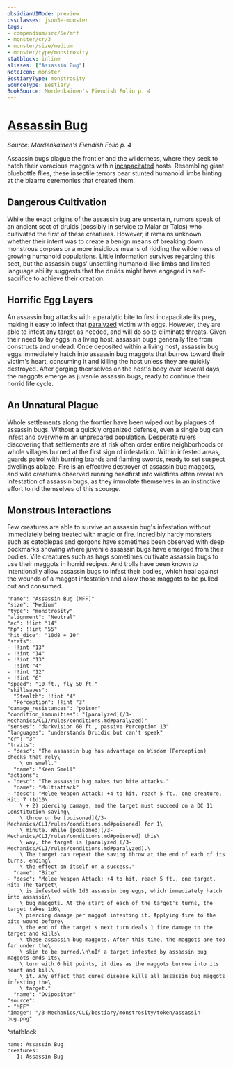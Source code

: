 ```yaml
---
obsidianUIMode: preview
cssclasses: json5e-monster
tags:
- compendium/src/5e/mff
- monster/cr/3
- monster/size/medium
- monster/type/monstrosity
statblock: inline
aliases: ["Assassin Bug"]
NoteIcon: monster
BestiaryType: monstrosity
SourceType: Bestiary
BookSource: Mordenkainen's Fiendish Folio p. 4
---
```

# [Assassin Bug](3-Mechanics\CLI\bestiary\monstrosity/assassin-bug-mff.md)
*Source: Mordenkainen's Fiendish Folio p. 4*  

Assassin bugs plague the frontier and the wilderness, where they seek to hatch their voracious maggots within [incapacitated](/3-Mechanics/CLI/rules/conditions.md#incapacitated) hosts. Resembling giant bluebottle flies, these insectile terrors bear stunted humanoid limbs hinting at the bizarre ceremonies that created them.

## Dangerous Cultivation

While the exact origins of the assassin bug are uncertain, rumors speak of an ancient sect of druids (possibly in service to Malar or Talos) who cultivated the first of these creatures. However, it remains unknown whether their intent was to create a benign means of breaking down monstrous corpses or a more insidious means of ridding the wilderness of growing humanoid populations. Little information survives regarding this sect, but the assassin bugs' unsettling humanoid-like limbs and limited language ability suggests that the druids might have engaged in self-sacrifice to achieve their creation.

## Horrific Egg Layers

An assassin bug attacks with a paralytic bite to first incapacitate its prey, making it easy to infect that [paralyzed](/3-Mechanics/CLI/rules/conditions.md#paralyzed) victim with eggs. However, they are able to infest any target as needed, and will do so to eliminate threats. Given their need to lay eggs in a living host, assassin bugs generally flee from constructs and undead. Once deposited within a living host, assassin bug eggs immediately hatch into assassin bug maggots that burrow toward their victim's heart, consuming it and killing the host unless they are quickly destroyed. After gorging themselves on the host's body over several days, the maggots emerge as juvenile assassin bugs, ready to continue their horrid life cycle.

## An Unnatural Plague

Whole settlements along the frontier have been wiped out by plagues of assassin bugs. Without a quickly organized defense, even a single bug can infest and overwhelm an unprepared population. Desperate rulers discovering that settlements are at risk often order entire neighborhoods or whole villages burned at the first sign of infestation. Within infested areas, guards patrol with burning brands and flaming swords, ready to set suspect dwellings ablaze. Fire is an effective destroyer of assassin bug maggots, and wild creatures observed running headfirst into wildfires often reveal an infestation of assassin bugs, as they immolate themselves in an instinctive effort to rid themselves of this scourge.

## Monstrous Interactions

Few creatures are able to survive an assassin bug's infestation without immediately being treated with magic or fire. Incredibly hardy monsters such as catoblepas and gorgons have sometimes been observed with deep pockmarks showing where juvenile assassin bugs have emerged from their bodies. Vile creatures such as hags sometimes cultivate assassin bugs to use their maggots in horrid recipes. And trolls have been known to intentionally allow assassin bugs to infest their bodies, which heal against the wounds of a maggot infestation and allow those maggots to be pulled out and consumed.

```statblock
"name": "Assassin Bug (MFF)"
"size": "Medium"
"type": "monstrosity"
"alignment": "Neutral"
"ac": !!int "14"
"hp": !!int "55"
"hit_dice": "10d8 + 10"
"stats":
- !!int "13"
- !!int "14"
- !!int "13"
- !!int "4"
- !!int "12"
- !!int "6"
"speed": "10 ft., fly 50 ft."
"skillsaves":
  "Stealth": !!int "4"
  "Perception": !!int "3"
"damage_resistances": "poison"
"condition_immunities": "[paralyzed](/3-Mechanics/CLI/rules/conditions.md#paralyzed)"
"senses": "darkvision 60 ft., passive Perception 13"
"languages": "understands Druidic but can't speak"
"cr": "3"
"traits":
- "desc": "The assassin bug has advantage on Wisdom (Perception) checks that rely\
    \ on smell."
  "name": "Keen Smell"
"actions":
- "desc": "The assassin bug makes two bite attacks."
  "name": "Multiattack"
- "desc": "Melee Weapon Attack: +4 to hit, reach 5 ft., one creature. Hit: 7 (1d10\
    \ + 2) piercing damage, and the target must succeed on a DC 11 Constitution saving\
    \ throw or be [poisoned](/3-Mechanics/CLI/rules/conditions.md#poisoned) for 1\
    \ minute. While [poisoned](/3-Mechanics/CLI/rules/conditions.md#poisoned) this\
    \ way, the target is [paralyzed](/3-Mechanics/CLI/rules/conditions.md#paralyzed).\
    \ The target can repeat the saving throw at the end of each of its turns, ending\
    \ the effect on itself on a success."
  "name": "Bite"
- "desc": "Melee Weapon Attack: +4 to hit, reach 5 ft., one target. Hit: The target\
    \ is infested with 1d3 assassin bug eggs, which immediately hatch into assassin\
    \ bug maggots. At the start of each of the target's turns, the target takes 1d6\
    \ piercing damage per maggot infesting it. Applying fire to the bite wound before\
    \ the end of the target's next turn deals 1 fire damage to the target and kills\
    \ these assassin bug maggots. After this time, the maggots are too far under the\
    \ skin to be burned.\n\nIf a target infested by assassin bug maggots ends its\
    \ turn with 0 hit points, it dies as the maggots burrow into its heart and kill\
    \ it. Any effect that cures disease kills all assassin bug maggots infesting the\
    \ target."
  "name": "Ovipositor"
"source":
- "MFF"
"image": "/3-Mechanics/CLI/bestiary/monstrosity/token/assassin-bug.png"
```
^statblock

```encounter-table
name: Assassin Bug
creatures:
 - 1: Assassin Bug
```